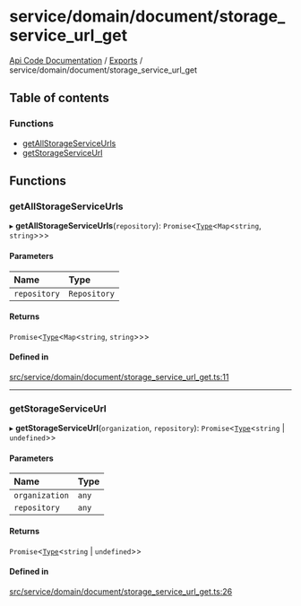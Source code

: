 # service/domain/document/storage\_service\_url\_get
[Api Code Documentation](../README.md) / [Exports](../modules.md) / service/domain/document/storage\_service\_url\_get

## Table of contents

### Functions

- [getAllStorageServiceUrls](service_domain_document_storage_service_url_get.md#getallstorageserviceurls)
- [getStorageServiceUrl](service_domain_document_storage_service_url_get.md#getstorageserviceurl)

## Functions

### getAllStorageServiceUrls

▸ **getAllStorageServiceUrls**(`repository`): `Promise`\<[`Type`](result.md#type)\<`Map`\<`string`, `string`\>\>\>

#### Parameters

| Name | Type |
| :------ | :------ |
| `repository` | `Repository` |

#### Returns

`Promise`\<[`Type`](result.md#type)\<`Map`\<`string`, `string`\>\>\>

#### Defined in

[src/service/domain/document/storage_service_url_get.ts:11](https://github.com/openkfw/TruBudget/blob/92640998/api/src/service/domain/document/storage_service_url_get.ts#L11)

___

### getStorageServiceUrl

▸ **getStorageServiceUrl**(`organization`, `repository`): `Promise`\<[`Type`](result.md#type)\<`string` \| `undefined`\>\>

#### Parameters

| Name | Type |
| :------ | :------ |
| `organization` | `any` |
| `repository` | `any` |

#### Returns

`Promise`\<[`Type`](result.md#type)\<`string` \| `undefined`\>\>

#### Defined in

[src/service/domain/document/storage_service_url_get.ts:26](https://github.com/openkfw/TruBudget/blob/92640998/api/src/service/domain/document/storage_service_url_get.ts#L26)
